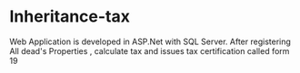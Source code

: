 # Inheritance-tax
Web Application is developed in ASP.Net with SQL Server.
After registering All dead's Properties , calculate tax and issues tax certification called form 19
